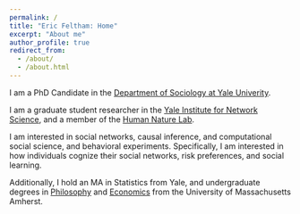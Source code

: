 ```yaml
---
permalink: /
title: "Eric Feltham: Home"
excerpt: "About me"
author_profile: true
redirect_from: 
  - /about/
  - /about.html
---
```


I am a PhD Candidate in the [Department of Sociology at Yale Univerity](https://sociology.yale.edu).

I am a graduate student researcher in the [Yale Institute for Network Science](https://yins.yale.edu), and a member of the [Human Nature Lab](https://humannaturelab.net).

I am interested in social networks, causal inference, and computational social science, and behavioral experiments. Specifically, I am interested in how individuals cognize their social networks, risk preferences, and social learning. 

Additionally, I hold an MA in Statistics from Yale, and undergraduate degrees in [Philosophy](https://www.umass.edu/philosophy/) and [Economics](https://www.umass.edu/economics/) from the University of Massachusetts Amherst.